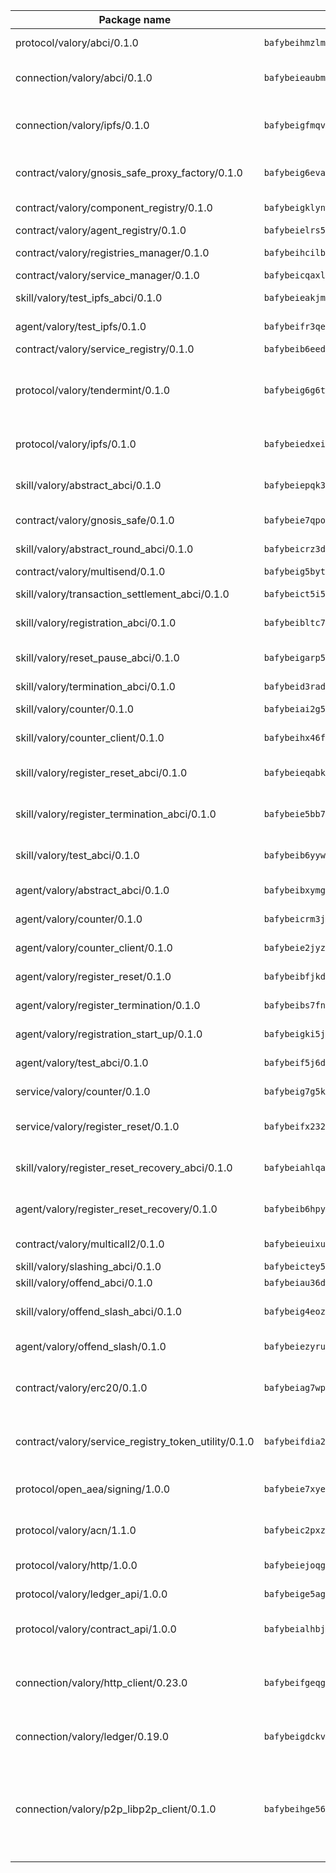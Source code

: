 | Package name                                                  | Package hash                                                  | Description                                                                                                                |
| ------------------------------------------------------------- | ------------------------------------------------------------- | -------------------------------------------------------------------------------------------------------------------------- |
| protocol/valory/abci/0.1.0                                    | `bafybeihmzlmmb4pdo3zkhg6ehuyaa4lhw7bfpclln2o2z7v3o6fcep26iu` | A protocol for ABCI requests and responses.                                                                                |
| connection/valory/abci/0.1.0                                  | `bafybeieaubma622ql6docwzsuzbhlq4jb65rdwnxefl3bfzwsqceae724e` | connection to wrap communication with an ABCI server.                                                                      |
| connection/valory/ipfs/0.1.0                                  | `bafybeigfmqvlzbp67fttccpl4hsu3zaztbxv6vd7ikzra2hfppfkalgpji` | A connection responsible for uploading and downloading files from IPFS.                                                    |
| contract/valory/gnosis_safe_proxy_factory/0.1.0               | `bafybeig6evakqztiuyn67vwv63fzgqqfig4whp4qlef3w6pf7hmngrw3si` | Gnosis Safe proxy factory (GnosisSafeProxyFactory) contract                                                                |
| contract/valory/component_registry/0.1.0                      | `bafybeigklynwl3mfav5yt5zdkrqe6rukv4ygdhpdusk66ojt4jj7tunxcy` | Component registry contract                                                                                                |
| contract/valory/agent_registry/0.1.0                          | `bafybeielrs5qih3r6qhnily6x4h4j4j6kux6eqr546homow4c5ljgfyljq` | Agent registry contract                                                                                                    |
| contract/valory/registries_manager/0.1.0                      | `bafybeihcilb27ekgoplmc43iog2zrus63fufql4rly2umbuj573nu3zpg4` | Registries Manager contract                                                                                                |
| contract/valory/service_manager/0.1.0                         | `bafybeicqaxlgnqwrv3uucb2wm36zrptg4p5kcuh44v6chqv5ius3z6x4yi` | Service Manager contract                                                                                                   |
| skill/valory/test_ipfs_abci/0.1.0                             | `bafybeieakjmfv7ymhnh7dqq4556ibrusj5tegpmgizds6dpg2jl7jpk2fm` | IPFS e2e testing application.                                                                                              |
| agent/valory/test_ipfs/0.1.0                                  | `bafybeifr3qe64stnpys4os35igrdv47ojeyfysaywbkmsq5diurdauqxve` | Agent for testing the ABCI connection.                                                                                     |
| contract/valory/service_registry/0.1.0                        | `bafybeib6eed4u2dqggq7jpnb4lury6ylqzdxp6oxxvgrouhcvtmwsbsjbq` | Service Registry contract                                                                                                  |
| protocol/valory/tendermint/0.1.0                              | `bafybeig6g6twajlwssfbfp5rlnu5mwzuu5kgak5cs4fich7rlkx6whesnu` | A protocol for communication between two AEAs to share tendermint configuration details.                                   |
| protocol/valory/ipfs/0.1.0                                    | `bafybeiedxeismnx3k5ty4mvvhlqideixlhqmi5mtcki4lxqfa7uqh7p33u` | A protocol specification for IPFS requests and responses.                                                                  |
| skill/valory/abstract_abci/0.1.0                              | `bafybeiepqk36zjnqkwkajqwwarq2upqqy5pzv6oy3gdof2tm6w2ciwlmzi` | The abci skill provides a template of an ABCI application.                                                                 |
| contract/valory/gnosis_safe/0.1.0                             | `bafybeie7qpo4sue4i54pzsg6nx365q6d3i4sl6ygdilwldqqxwroukbkiu` | Gnosis Safe (GnosisSafeL2) contract                                                                                        |
| skill/valory/abstract_round_abci/0.1.0                        | `bafybeicrz3dxrichprwot5u6a6ero4zm5kg263xp4a5m3desnjlsjt3h4q` | abstract round-based ABCI application                                                                                      |
| contract/valory/multisend/0.1.0                               | `bafybeig5byt5urg2d2bsecufxe5ql7f4mezg3mekfleeh32nmuusx66p4y` | MultiSend contract                                                                                                         |
| skill/valory/transaction_settlement_abci/0.1.0                | `bafybeict5i5kkfoszsus4zytbyk2y3e5e3igavh7t7vfztnebe7lz4agr4` | ABCI application for transaction settlement.                                                                               |
| skill/valory/registration_abci/0.1.0                          | `bafybeibltc7xkfbksu37i3ps6je3yb5rvu7267akan75dwklbublt7b7iy` | ABCI application for common apps.                                                                                          |
| skill/valory/reset_pause_abci/0.1.0                           | `bafybeigarp5ibvdw3ng72tbqngw5r56zm6id3ixjx4straopcxdbhnvzwy` | ABCI application for resetting and pausing app executions.                                                                 |
| skill/valory/termination_abci/0.1.0                           | `bafybeid3radyoug53w4ulurucahlswbtnvnzocrvfncab4pjoacp7dlkhm` | Termination skill.                                                                                                         |
| skill/valory/counter/0.1.0                                    | `bafybeiai2g52fbbmwzpfkjct4ydrsv74ox4z6wrcekk34kbpnamv4amsua` | The ABCI Counter application example.                                                                                      |
| skill/valory/counter_client/0.1.0                             | `bafybeihx46fr7vgqjxmymfah3hfmynzpzwe5fthi7mbc2cnev2gqgtngzy` | A client for the ABCI counter application.                                                                                 |
| skill/valory/register_reset_abci/0.1.0                        | `bafybeieqabkn63z5apdqj3zscndz2blxwbcbqhbyzuir7erzesjufhv6gm` | ABCI application for dummy skill that registers and resets                                                                 |
| skill/valory/register_termination_abci/0.1.0                  | `bafybeie5bb76sn5riyaz2yxex7qekg72xsinxwbgqq352ts77hqxjwh6pi` | ABCI application for dummy skill that registers and resets                                                                 |
| skill/valory/test_abci/0.1.0                                  | `bafybeib6yyw4e3gq4kbxpr2xcv7reefygxmxa5dvd7ytkbc3noot4lslju` | ABCI application for testing the ABCI connection.                                                                          |
| agent/valory/abstract_abci/0.1.0                              | `bafybeibxymgqijes5umbzl34iuj7gobbchoplvsvltvd6c57xb6ljio6v4` | The abstract ABCI AEA - for testing purposes only.                                                                         |
| agent/valory/counter/0.1.0                                    | `bafybeicrm3jv77wr6nq5ynpxjckf3ng3pwj6smhvk5r2knw4vrgchiutyi` | The ABCI Counter example as an AEA                                                                                         |
| agent/valory/counter_client/0.1.0                             | `bafybeie2jyzccqmfzuugjbovwsm44guxxmptppf7evjqijenosnyyu5efa` | The ABCI Counter example as an AEA                                                                                         |
| agent/valory/register_reset/0.1.0                             | `bafybeibfjkdammn2yqiafro7cg6ma5zznzlq74a24wkuar5stlfvsc6kie` | Register reset to replicate Tendermint issue.                                                                              |
| agent/valory/register_termination/0.1.0                       | `bafybeibs7fn7h54nxlj657xjii2mmyax4xzj7izybei6zbsnpx6smlxs2e` | Register terminate to test the termination feature.                                                                        |
| agent/valory/registration_start_up/0.1.0                      | `bafybeigki5jyhir2m2ecx4osnfjlzgry5vmzbppqsjlyulxsftpa6jeoci` | Registration start-up ABCI example.                                                                                        |
| agent/valory/test_abci/0.1.0                                  | `bafybeif5j6dxtljd4c43c3kkve6afgllyjltmq34glqbyxprhledgbshsa` | Agent for testing the ABCI connection.                                                                                     |
| service/valory/counter/0.1.0                                  | `bafybeig7g5k7yh7sifw7cts7krlpf3bwrkvpj6fgmtt5av4ecsnyn22ofy` | A set of agents incrementing a counter                                                                                     |
| service/valory/register_reset/0.1.0                           | `bafybeifx232bvd7zwt3wlwhgjggq6y5ldbj7uzgxsztlr3xqjihtprr3ay` | Test and debug tendermint reset mechanism.                                                                                 |
| skill/valory/register_reset_recovery_abci/0.1.0               | `bafybeiahlqa4lsj6lfnhzbzoe2si3qgcrvfmulre6zmlgoub5hphulmtgq` | ABCI application for dummy skill that registers and resets                                                                 |
| agent/valory/register_reset_recovery/0.1.0                    | `bafybeib6hpy3weddtltfdrqql7qrguzisuenjkk6ff7tvcg6m5sitd6g6q` | Agent to showcase hard reset as a recovery mechanism.                                                                      |
| contract/valory/multicall2/0.1.0                              | `bafybeieuixuvy4tyrq6q5ekltjaj4bdoj7ypokt7l3z22xs5naxunqifni` | The MakerDAO multicall2 contract.                                                                                          |
| skill/valory/slashing_abci/0.1.0                              | `bafybeictey5rwlqrqar36rnq5b2n7h5klaa46dl5sqaz7lkpgzpyjapo5e` | Slashing skill.                                                                                                            |
| skill/valory/offend_abci/0.1.0                                | `bafybeiau36dwfl4eevdptxtzv4zqeuyfopho4ykhswwlrstrz6ah2faaoq` | Offend ABCI application.                                                                                                   |
| skill/valory/offend_slash_abci/0.1.0                          | `bafybeig4eozjfpalcbw5efbdsdhb23x7octmc5xfudgdb7aau6fybtho3m` | ABCI application used in order to test the slashing abci                                                                   |
| agent/valory/offend_slash/0.1.0                               | `bafybeiezyrult5pvgysowjrnscvvpvoh72qeoajxryspwpeguhfbketwou` | Offend and slash to test the slashing feature.                                                                             |
| contract/valory/erc20/0.1.0                                   | `bafybeiag7wpfri44bwrx26374mnxyglmwxod6gu37foqkvloqr7oeldlgu` | The scaffold contract scaffolds a contract to be implemented by the developer.                                             |
| contract/valory/service_registry_token_utility/0.1.0          | `bafybeifdia2y5546tvk6xzxeaqzf2n5n7dutj2hdzbgenxohaqhjtnjqm4` | The scaffold contract scaffolds a contract to be implemented by the developer.                                             |
| protocol/open_aea/signing/1.0.0                               | `bafybeie7xyems76v5b4wc2lmaidcujizpxfzjnnwdeokmhje53g7ym25ii` | A protocol for communication between skills and decision maker.                                                            |
| protocol/valory/acn/1.1.0                                     | `bafybeic2pxzfc3voxl2ejhcqyf2ehm4wm5gxvgx7bliloiqi2uppmq6weu` | The protocol used for envelope delivery on the ACN.                                                                        |
| protocol/valory/http/1.0.0                                    | `bafybeiejoqgv7finfxo3rcvvovrlj5ccrbgxodjq43uo26ylpowsa3llfe` | A protocol for HTTP requests and responses.                                                                                |
| protocol/valory/ledger_api/1.0.0                              | `bafybeige5agrztgzfevyglf7mb4o7pzfttmq4f6zi765y4g2zvftbyowru` | A protocol for ledger APIs requests and responses.                                                                         |
| protocol/valory/contract_api/1.0.0                            | `bafybeialhbjvwiwcnqq3ysxcyemobcbie7xza66gaofcvla5njezkvhcka` | A protocol for contract APIs requests and responses.                                                                       |
| connection/valory/http_client/0.23.0                          | `bafybeifgeqgryx6b3s6eseyzyezygmeitcpt3tkor2eiycozoi6clgdrny` | The HTTP_client connection that wraps a web-based client connecting to a RESTful API specification.                        |
| connection/valory/ledger/0.19.0                               | `bafybeigdckv3e6bz6kfloz4ucqrsufft6k4jp6bwkbbcvh4fxvgbmzq3dm` | A connection to interact with any ledger API and contract API.                                                             |
| connection/valory/p2p_libp2p_client/0.1.0                     | `bafybeihge56dn3xep2dzomu7rtvbgo4uc2qqh7ljl3fubqdi2lq44gs5lq` | The libp2p client connection implements a tcp connection to a running libp2p node as a traffic delegate to send/receive envelopes to/from agents in the DHT. |
